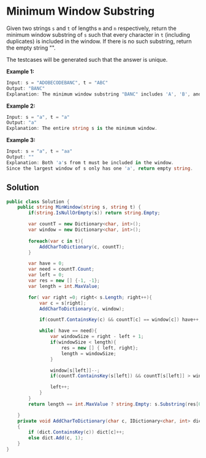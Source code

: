 # Minimum Window Substring

Given two strings `s` and `t` of lengths `m` and `n` respectively, return the minimum window 
substring of `s` such that every character in `t` (including duplicates) is included in the window. If there is no such substring, return the empty string "".

The testcases will be generated such that the answer is unique.


**Example 1:**
```csharp
Input: s = "ADOBECODEBANC", t = "ABC"
Output: "BANC"
Explanation: The minimum window substring "BANC" includes 'A', 'B', and 'C' from string t.
```
**Example 2:**

```csharp
Input: s = "a", t = "a"
Output: "a"
Explanation: The entire string s is the minimum window.
```
**Example 3:**
```csharp
Input: s = "a", t = "aa"
Output: ""
Explanation: Both 'a's from t must be included in the window.
Since the largest window of s only has one 'a', return empty string.
```

## Solution

```csharp
public class Solution {
    public string MinWindow(string s, string t) {
        if(string.IsNullOrEmpty(s)) return string.Empty;

        var countT = new Dictionary<char, int>();
        var window = new Dictionary<char, int>();
        
        foreach(var c in t){
            AddCharToDictionary(c, countT);
        }

        var have = 0;
        var need = countT.Count;
        var left = 0;
        var res = new [] {-1, -1};
        var length = int.MaxValue;

        for( var right =0; right< s.Length; right++){
            var c = s[right];
            AddCharToDictionary(c, window);

            if(countT.ContainsKey(c) && countT[c] == window[c]) have++;

            while( have == need){
                var windowSize = right - left + 1;
                if(windowSize < length){
                    res = new [] { left, right};
                    length = windowSize;
                }

                window[s[left]]--;
                if(countT.ContainsKey(s[left]) && countT[s[left]] > window[s[left]]) have--;

                left++;
            }
        }
        return length == int.MaxValue ? string.Empty: s.Substring(res[0], res[1] - res[0] + 1);

    }
    private void AddCharToDictionary(char c, IDictionary<char, int> dict)
    {
        if (dict.ContainsKey(c)) dict[c]++;
        else dict.Add(c, 1);
    }
}
```
